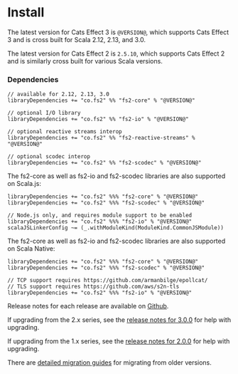 # Install

The latest version for Cats Effect 3 is `@VERSION@`, which supports Cats Effect 3 and is cross built for Scala 2.12, 2.13, and 3.0.

The latest version for Cats Effect 2 is `2.5.10`, which supports Cats Effect 2 and is similarly cross built for various Scala versions.

### Dependencies <!-- {docsify-ignore} -->

```
// available for 2.12, 2.13, 3.0
libraryDependencies += "co.fs2" %% "fs2-core" % "@VERSION@"

// optional I/O library
libraryDependencies += "co.fs2" %% "fs2-io" % "@VERSION@"

// optional reactive streams interop
libraryDependencies += "co.fs2" %% "fs2-reactive-streams" % "@VERSION@"

// optional scodec interop
libraryDependencies += "co.fs2" %% "fs2-scodec" % "@VERSION@"
```

The fs2-core as well as fs2-io and fs2-scodec libraries are also supported on Scala.js:

```
libraryDependencies += "co.fs2" %%% "fs2-core" % "@VERSION@"
libraryDependencies += "co.fs2" %%% "fs2-scodec" % "@VERSION@"

// Node.js only, and requires module support to be enabled
libraryDependencies += "co.fs2" %%% "fs2-io" % "@VERSION@"
scalaJSLinkerConfig ~= (_.withModuleKind(ModuleKind.CommonJSModule)) 
```

The fs2-core as well as fs2-io and fs2-scodec libraries are also supported on Scala Native:
```
libraryDependencies += "co.fs2" %%% "fs2-core" % "@VERSION@"
libraryDependencies += "co.fs2" %%% "fs2-scodec" % "@VERSION@"

// TCP support requires https://github.com/armanbilge/epollcat/
// TLS support requires https://github.com/aws/s2n-tls
libraryDependencies += "co.fs2" %%% "fs2-io" % "@VERSION@"
```

Release notes for each release are available on [Github](https://github.com/typelevel/fs2/releases/).

If upgrading from the 2.x series, see the [release notes for 3.0.0](https://github.com/typelevel/fs2/releases/tag/v3.0.0) for help with upgrading.

If upgrading from the 1.x series, see the [release notes for 2.0.0](https://github.com/typelevel/fs2/releases/tag/v2.0.0) for help with upgrading.

There are [detailed migration guides](https://github.com/typelevel/fs2/blob/main/docs/) for migrating from older versions.
